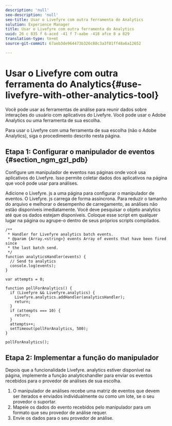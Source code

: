```yaml
---
description: 'null'
seo-description: 'null'
seo-title: Usar o Livefyre com outra ferramenta do Analytics
solution: Experience Manager
title: Usar o Livefyre com outra ferramenta do Analytics
uuid: 26 c 835 f 6-aced -41 f 7-aabe -418 afce 8 a 829
translation-type: tm+mt
source-git-commit: 67aeb3de964473b326c88c3a3f81ff48a6a12652

---
```



# Usar o Livefyre com outra ferramenta do Analytics{#use-livefyre-with-other-analytics-tool}

Você pode usar as ferramentas de análise para reunir dados sobre interações do usuário com aplicativos do Livefyre. Você pode usar o Adobe Analytics ou uma ferramenta de sua escolha.

Para usar o Livefyre com uma ferramenta de sua escolha (não o Adobe Analytics), siga o procedimento descrito nesta página.

## Etapa 1: Configurar o manipulador de eventos {#section_ngm_gzl_pdb}

Configure um manipulador de eventos nas páginas onde você usa aplicativos do Livefyre. Isso permite coletar dados dos aplicativos na página que você pode usar para análises.

Adicione o Livefyre. js a uma página para configurar o manipulador de eventos. O Livefyre. js carrega de forma assíncrona. Para reduzir o tamanho do arquivo e melhorar o desempenho de carregamento, as análises não estão disponíveis imediatamente. Você deve pesquisar o objeto analytics até que os dados estejam disponíveis. Coloque esse script em qualquer lugar na página ou agrupe-o dentro de seus próprios scripts compilados.

```
/** 
 * Handler for Livefyre analytics batch events. 
 * @param {Array.<string>} events Array of events that have been fired since 
 * the last batch send. 
 */ 
function analyticsHandler(events) { 
  // Send to analytics 
  console.log(events); 
} 
 
var attempts = 0; 
 
function pollForAnalytics() { 
  if (Livefyre && Livefyre.analytics) { 
    Livefyre.analytics.addHandler(analyticsHandler); 
    return; 
  } 
  if (attempts === 10) { 
    return; 
  } 
  attempts++; 
  setTimeout(pollForAnalytics, 500); 
} 
 
pollForAnalytics(); 
```

## Etapa 2: Implementar a função do manipulador

Depois que a funcionalidade Livefyre. analytics estiver disponível na página, implemente a função analyticshandler para enviar os eventos recebidos para o provedor de análises de sua escolha.

1. O manipulador de análises recebe uma matriz de eventos que devem ser iterados e enviados individualmente ou como um lote, se o seu provedor o suportar.
1. Mapeie os dados do evento recebidos pelo manipulador para um formato que seu provedor de análise requer.
1. Envie os dados para o seu provedor de análise.

